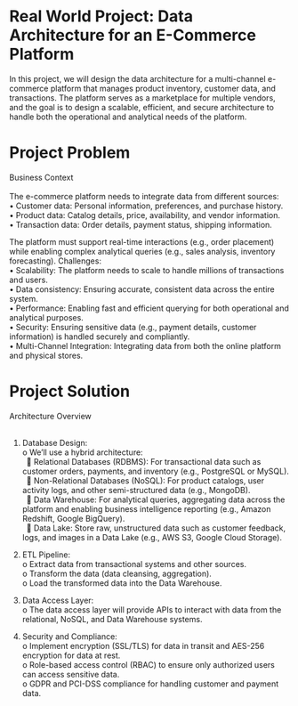 # Real World Project: Data Architecture for an E-Commerce Platform
In this project, we will design the data architecture for a multi-channel e-commerce platform that manages product inventory, customer data, and transactions. The platform serves as a marketplace for multiple vendors, and the goal is to design a scalable, efficient, and secure architecture to handle both the operational and analytical needs of the platform.

# Project Problem
Business Context<br /><br />
The e-commerce platform needs to integrate data from different sources:<br />
  •	Customer data: Personal information, preferences, and purchase history.<br />
  •	Product data: Catalog details, price, availability, and vendor information.<br />
  •	Transaction data: Order details, payment status, shipping information.

The platform must support real-time interactions (e.g., order placement) while enabling complex analytical queries (e.g., sales analysis, inventory forecasting).
Challenges:<br />
  •	Scalability: The platform needs to scale to handle millions of transactions and users.<br />
  •	Data consistency: Ensuring accurate, consistent data across the entire system.<br />
  •	Performance: Enabling fast and efficient querying for both operational and analytical purposes.<br />
  •	Security: Ensuring sensitive data (e.g., payment details, customer information) is handled securely and compliantly.<br />
  •	Multi-Channel Integration: Integrating data from both the online platform and physical stores.

# Project Solution
Architecture Overview<br /><br />

1.	Database Design:<br />
o	We’ll use a hybrid architecture: <br />
&ensp;	Relational Databases (RDBMS): For transactional data such as customer orders, payments, and inventory (e.g., PostgreSQL or MySQL).<br />
&ensp;	Non-Relational Databases (NoSQL): For product catalogs, user activity logs, and other semi-structured data (e.g., MongoDB).<br />
&ensp;	Data Warehouse: For analytical queries, aggregating data across the platform and enabling business intelligence reporting (e.g., Amazon Redshift, Google BigQuery).<br />
&ensp;	Data Lake: Store raw, unstructured data such as customer feedback, logs, and images in a Data Lake (e.g., AWS S3, Google Cloud Storage).<br />

2.	ETL Pipeline:<br />
o	Extract data from transactional systems and other sources.<br />
o	Transform the data (data cleansing, aggregation).<br />
o	Load the transformed data into the Data Warehouse.<br />

3.	Data Access Layer:<br />
o	The data access layer will provide APIs to interact with data from the relational, NoSQL, and Data Warehouse systems.<br />

4.	Security and Compliance:<br />
o	Implement encryption (SSL/TLS) for data in transit and AES-256 encryption for data at rest.<br />
o	Role-based access control (RBAC) to ensure only authorized users can access sensitive data.<br />
o	GDPR and PCI-DSS compliance for handling customer and payment data.<br />
